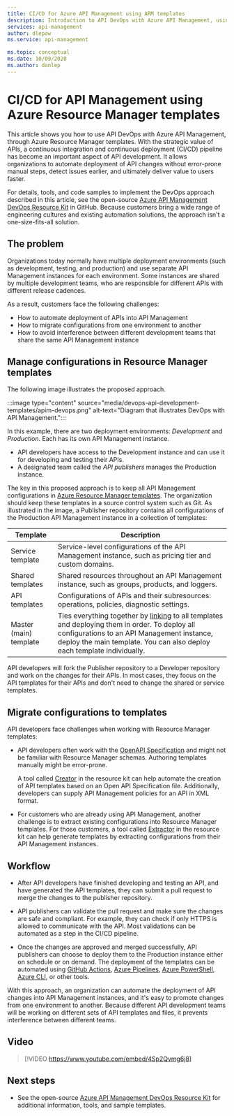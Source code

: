 ```yaml
---
title: CI/CD for Azure API Management using ARM templates
description: Introduction to API DevOps with Azure API Management, using Azure Resource Manager templates to manage API deployments in a CI/CD pipeline
services: api-management
author: dlepow
ms.service: api-management

ms.topic: conceptual
ms.date: 10/09/2020
ms.author: danlep
---
```


# CI/CD for API Management using Azure Resource Manager templates

This article shows you how to use API DevOps with Azure API Management, through Azure Resource Manager templates. With the strategic value of APIs, a continuous integration and continuous deployment (CI/CD) pipeline has become an important aspect of API development. It allows organizations to automate deployment of API changes without error-prone manual steps, detect issues earlier, and ultimately deliver value to users faster. 

For details, tools, and code samples to implement the DevOps approach described in this article, see the open-source [Azure API Management DevOps Resource Kit](https://github.com/Azure/azure-api-management-devops-resource-kit) in GitHub. Because customers bring a wide range of engineering cultures and existing automation solutions, the approach isn't a one-size-fits-all solution.

## The problem

Organizations today normally have multiple deployment environments (such as development, testing, and production) and use separate API Management instances for each environment. Some instances are shared by multiple development teams, who are responsible for different APIs with different release cadences.

As a result, customers face the following challenges:

* How to automate deployment of APIs into API Management
* How to migrate configurations from one environment to another
* How to avoid interference between different development teams that share the same API Management instance

## Manage configurations in Resource Manager templates

The following image illustrates the proposed approach. 

:::image type="content" source="media/devops-api-development-templates/apim-devops.png" alt-text="Diagram that illustrates DevOps with API Management.":::

In this example, there are two deployment environments: *Development* and *Production*. Each has its own API Management instance. 

* API developers have access to the Development instance and can use it for developing and testing their APIs. 
* A designated team called the *API publishers* manages the Production instance.

The key in this proposed approach is to keep all API Management configurations in [Azure Resource Manager templates](../azure-resource-manager/templates/syntax.md). The organization should keep these templates in a source control system such as Git. As illustrated in the image, a Publisher repository contains all configurations of the Production API Management instance in a collection of templates:

|Template  |Description  |
|---------|---------|
|Service template     | Service-level configurations of the API Management instance, such as pricing tier and custom domains.         |
|Shared templates     |  Shared resources throughout an API Management instance, such as groups, products, and loggers.    |
|API templates     |  Configurations of APIs and their subresources: operations, policies, diagnostic settings.        |
|Master (main) template     |   Ties everything together by [linking](../azure-resource-manager/templates/linked-templates.md) to all templates and deploying them in order. To deploy all configurations to an API Management instance, deploy the main template. You can also deploy each template individually.       |

API developers will fork the Publisher repository to a Developer repository and work on the changes for their APIs. In most cases, they focus on the API templates for their APIs and don't need to change the shared or service templates.

## Migrate configurations to templates
API developers face challenges when working with Resource Manager templates:

* API developers often work with the [OpenAPI Specification](https://github.com/OAI/OpenAPI-Specification) and might not be familiar with Resource Manager schemas. Authoring templates manually might be error-prone. 

   A tool called [Creator](https://github.com/Azure/azure-api-management-devops-resource-kit/blob/main/src/README.md#creator) in the resource kit can help automate the creation of API templates based on an Open API Specification file. Additionally, developers can supply API Management policies for an API in XML format. 

* For customers who are already using API Management, another challenge is to extract existing configurations into Resource Manager templates. For those customers, a tool called [Extractor](https://github.com/Azure/azure-api-management-devops-resource-kit/blob/main/src/README.md#Extractor) in the resource kit can help generate templates by extracting configurations from their API Management instances.  

## Workflow

* After API developers have finished developing and testing an API, and have generated the API templates, they can submit a pull request to merge the changes to the publisher repository. 

* API publishers can validate the pull request and make sure the changes are safe and compliant. For example, they can check if only HTTPS is allowed to communicate with the API. Most validations can be automated as a step in the CI/CD pipeline.

* Once the changes are approved and merged successfully, API publishers can choose to deploy them to the Production instance either on schedule or on demand. The deployment of the templates can be automated using [GitHub Actions](https://docs.github.com/en/actions), [Azure Pipelines](/azure/devops/pipelines), [Azure PowerShell](../azure-resource-manager/templates/deploy-powershell.md), [Azure CLI](../azure-resource-manager/templates/deploy-cli.md), or other tools.


With this approach, an organization can automate the deployment of API changes into API Management instances, and it's easy to promote changes from one environment to another. Because different API development teams will be working on different sets of API templates and files, it prevents interference between different teams.

## Video

> [!VIDEO https://www.youtube.com/embed/4Sp2Qvmg6j8]

## Next steps

- See the open-source [Azure API Management DevOps Resource Kit](https://github.com/Azure/azure-api-management-devops-resource-kit) for additional information, tools, and sample templates.
